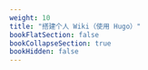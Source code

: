 ```yaml
---
weight: 10
title: "搭建个人 Wiki（使用 Hugo）"
bookFlatSection: false
bookCollapseSection: true
bookHidden: false
---
```


#
